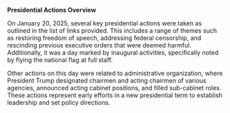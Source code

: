 **Presidential Actions Overview**

On January 20, 2025, several key presidential actions were taken as outlined in the list of links provided. This includes a range of themes such as restoring freedom of speech, addressing federal censorship, and rescinding previous executive orders that were deemed harmful. Additionally, it was a day marked by inaugural activities, specifically noted by flying the national flag at full staff.

Other actions on this day were related to administrative organization, where President Trump designated chairmen and acting chairmen of various agencies, announced acting cabinet positions, and filled sub-cabinet roles. These actions represent early efforts in a new presidential term to establish leadership and set policy directions.